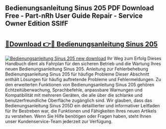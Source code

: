 ## Bedienungsanleitung Sinus 205 PDF Download Free - Part-nRh User Guide Repair - Service Owner Edition SSlfF

# <h2><a href="http://df24m1.blite.top/?on=Bedienungsanleitung+Sinus+205">🔗Download 👉🔴 Bedienungsanleitung Sinus 205</a></h2>

[![Bedienungsanleitung Sinus 205 new download](https://i.imgur.com/lujVjoI.png)](http://df24m1.blite.top/?on=Bedienungsanleitung+Sinus+205)
Ihr Weg zum Erfolg Dieses Handbuch dient als Fahrplan für den sicheren Betrieb und die Wartung Ihres neuen Bedienungsanleitung Sinus 205. Anleitung zur Fehlerbehebung Bedienungsanleitung Sinus 205 für häufige Probleme Dieser Abschnitt enthält Lösungen für häufig auftretende Probleme und Fehlermeldungen. Zu den erweiterten Funktionen von Bedienungsanleitung Sinus 205 gehören Echtzeitüberwachung, Sprachbefehle, anpassbare Warnungen und Kompatibilität mit mehreren Geräten, die alle über die schlanke und benutzerfreundliche Oberfläche zugänglich sind. Wir glauben, dass das Bedienungsanleitung Sinus 205D ein detaillierter und informativer Leitfaden für Ihr Bestreben war, die Funktionen und Fähigkeiten Ihres neuen Artikels zu verstehen. Wenn Sie Hilfe benötigen oder Fragen haben, steht Ihnen unser Kundenservice-Team jederzeit zur Verfügung.
